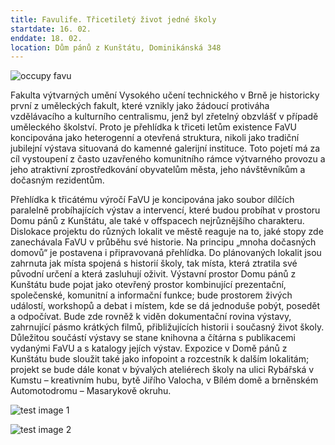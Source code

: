 ```yaml
---
title: Favulife. Třicetiletý život jedné školy
startdate: 16. 02.
enddate: 18. 02.
location: Dům pánů z Kunštátu, Dominikánská 348
---
```

![occupy favu](/static/img/rectangle-1.png "occupy favu")

Fakulta výtvarných umění Vysokého učení technického v Brně je historicky první z uměleckých fakult, 
které vznikly jako žádoucí protiváha vzdělávacího 
a kulturního centralismu, jenž byl zřetelný obzvlášť 
v případě uměleckého školství. Proto je přehlídka k třiceti letům existence FaVU koncipována jako heterogenní a otevřená struktura, nikoli jako tradiční jubilejní výstava situovaná do kamenné galerijní instituce. Toto pojetí má za cíl vystoupení z často uzavřeného komunitního rámce výtvarného provozu 
a jeho atraktivní zprostředkování obyvatelům města, jeho návštěvníkům a dočasným rezidentům.

Přehlídka k třicátému výročí FaVU je koncipována jako soubor dílčích paralelně probíhajících výstav a intervencí, které budou probíhat v prostoru Domu pánů z Kunštátu, ale také v offspacech nejrůznějšího charakteru. Dislokace projektu do různých lokalit ve městě reaguje na to, jaké stopy zde zanechávala FaVU v průběhu své historie. Na principu „mnoha dočasných domovů“ je postavena i připravovaná přehlídka. Do plánovaných lokalit jsou zahrnuta jak místa spojená s historií školy, tak místa, která ztratila své původní určení a která zasluhují oživit. Výstavní prostor Domu pánů z Kunštátu bude pojat jako otevřený prostor kombinující prezentační, společenské, komunitní a informační funkce; bude prostorem živých událostí, workshopů a debat i místem, kde se dá jednoduše pobýt, posedět a odpočívat. Bude zde rovněž k viděn dokumentační rovina výstavy, zahrnující pásmo krátkých filmů, přibližujících historii i současný život školy. Důležitou součástí výstavy se stane knihovna a čítárna s publikacemi vydanými FaVU a s katalogy jejích výstav. Expozice v Domě pánů z Kunštátu bude sloužit také jako infopoint a rozcestník k dalším lokalitám; projekt se bude dále konat v bývalých ateliérech školy na ulici Rybářská v Kumstu – kreativním hubu, bytě Jiřího Valocha, v Bílém domě a brněnském Automotodromu – Masarykově okruhu.

![test image 1](/static/img/rectangle-2.png "test image 1")

![test image 2](/static/img/rectangle-3.png "test image 2")
